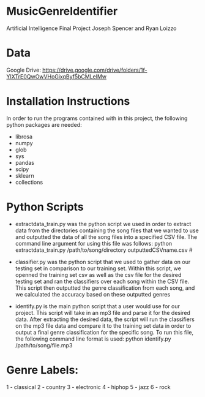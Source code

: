 # MusicGenreIdentifier
Artificial Intelligence Final Project
Joseph Spencer and Ryan Loizzo

# Data
Google Drive: https://drive.google.com/drive/folders/1f-YIXTrE0QwOwVHoGixqByf5bCMLelMw

# Installation Instructions
In order to run the programs contained with in this project, the following python packages are needed:
- librosa
- numpy
- glob
- sys
- pandas
- scipy
- sklearn
- collections

# Python Scripts
- extractdata_train.py was the python script we used in order to extract data from the directories containing the song files that we wanted to use and outputted the data of all the song files into a specified CSV file. The command line argument for using this file was follows: python extractdata_train.py /path/to/song/directory outputtedCSVname.csv #

- classifier.py was the python script that we used to gather data on our testing set in comparison to our training set. Within this script, we openned the training set csv as well as the csv file for the desired testing set and ran the classifiers over each song within the CSV file. This script then outputted the genre classification from each song, and we calculated the accuracy based on these outputted genres

- identify.py is the main python script that a user would use for our project. This script will take in an mp3 file and parse it for the desired data. After extracting the desired data, the script will run the classifiers on the mp3 file data and compare it to the training set data in order to output a final genre classification for the specific song. To run this file, the following command line format is used: python identify.py /path/to/song/file.mp3

# Genre Labels:
1 - classical
2 - country
3 - electronic
4 - hiphop
5 - jazz
6 - rock
